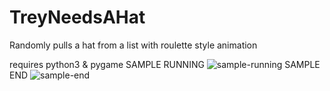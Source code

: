 # TreyNeedsAHat
Randomly pulls a hat from a list with roulette style animation

requires python3 & pygame
SAMPLE RUNNING
![sample-running](https://user-images.githubusercontent.com/13921147/148630848-0617d541-0dc2-430a-9304-44d262a1b599.PNG)
SAMPLE END
![sample-end](https://user-images.githubusercontent.com/13921147/148630849-37ea71b5-08ef-4c07-82fb-96a8f1e88452.PNG)
